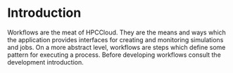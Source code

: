 # Introduction

Workflows are the meat of HPCCloud. They are the means and ways which the application provides interfaces for creating and monitoring simulations and jobs. On a more abstract level, workflows are steps which define some pattern for executing a process. Before developing workflows consult the development introduction.